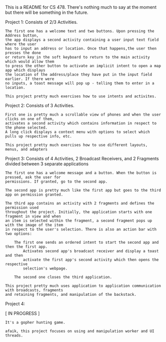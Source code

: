 This is a README for CS 478.
There's nothing much to say at the moment
but there will be something in the future.

Project 1:
	Consists of 2/3 Activities.

	The first one has a welcome text and two buttons. Upon pressing the Address button,
	the app displays a second activity containing a user input text field where the user
	has to input an address or location. Once that happens,the user then presses the done 
	or return key in the soft keyboard to return to the main activity which would allow them
	to press the other button to activate an implicit intent to open a map app which displays
	the location of the address/place they have put in the input field earlier. If there were
	no inputs, a toast message will pop up - telling them to enter in a location.

	This project pretty much exercises how to use intents and activites.

Project 2:
	Consists of 3 Activities.

	First one is pretty much a scrollable view of phones and when the user clicks on one of them,
	activates a second activity which contains information in respect to the phone selected.
	A long click displays a context menu with options to select which pulls up respective info, etc.

	This project pretty much exercises how to use different layouts, menus, and adapters

Project 3:
	Consists of 4 Activities, 2 Broadcast Receivers, and 2 Fragments divided between 3 separate
	applications

	The first one has a welcome message and a button. When the button is pressed, ask the user for
	permissions. If granted, go to the second app.

	The second app is pretty much like the first app but goes to the third app on permission granted.

	The third app contains an activity with 2 fragments and defines the permission used
	throughout the project. Initially, the application starts with one fragment in view and when
	an item is selected within the fragment, a second fragment pops up with the image of the item
	in respect to the user's selection. There is also an action bar with two options:

		The first one sends an ordered intent to start the second app and then the first app.
			Activates second app's broadcast receiver and display a toast and then
			activate the first app's second activity which then opens the respective
			selection's webpage.

		The second one closes the third application.

	This project pretty much uses application to application communication with broadcasts, fragments
	and retaining fragments, and manipulation of the backstack.

Project 4:

[ IN PROGRESS ]

	It's a gopher hunting game.

	afaik, this project focuses on using and manipulation worker and UI threads.

